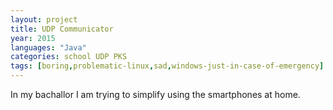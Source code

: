 ```yaml
---
layout: project
title: UDP Communicator
year: 2015
languages: "Java"
categories: school UDP PKS
tags: [boring,problematic-linux,sad,windows-just-in-case-of-emergency]
---
```


In my bachallor I am trying to simplify using the smartphones at home.